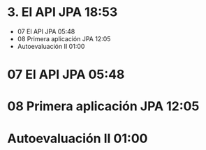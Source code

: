 # 3. El API JPA 18:53

* 07 El API JPA 05:48
* 08 Primera aplicación JPA 12:05
* Autoevaluación II 01:00

# 07 El API JPA 05:48

# 08 Primera aplicación JPA 12:05

# Autoevaluación II 01:00
